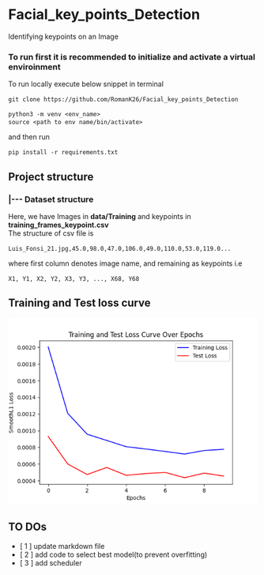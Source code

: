 # Facial_key_points_Detection 
Identifying keypoints on an Image

### To run first it is recommended to initialize and activate a virtual enviroinment

To run locally execute  below snippet in terminal
```
git clone https://github.com/RomanK26/Facial_key_points_Detection

```
```
python3 -m venv <env_name>
source <path to env name/bin/activate>
```
and then run

``` 
pip install -r requirements.txt
```

## Project structure
### |--- Dataset structure
Here, we have Images in **data/Training** and keypoints in **training_frames_keypoint.csv**  
The structure of csv file is 
```
Luis_Fonsi_21.jpg,45.0,98.0,47.0,106.0,49.0,110.0,53.0,119.0...
``` 
where first column denotes image name, and remaining as keypoints i.e
```
X1, Y1, X2, Y2, X3, Y3, ..., X68, Y68
```

## 

## Training and Test loss curve
![Alt text](https://github.com/RomanK26/Facial_key_points_Detection/blob/main/Saved/version2/train_curve.png)




## TO DOs
- [ 1 ] update markdown file
- [ 2 ] add code to select best model(to prevent overfitting)  
- [ 3 ] add scheduler







